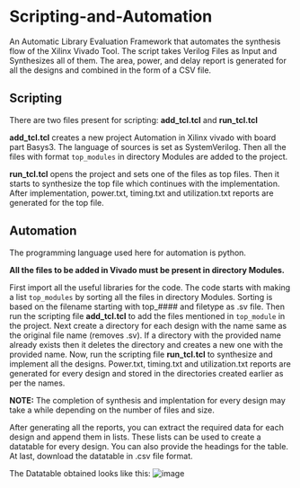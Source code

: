 # Scripting-and-Automation
An Automatic Library Evaluation Framework that automates the synthesis flow of the Xilinx Vivado Tool. The script takes Verilog Files as Input and Synthesizes all of them. The area, power, and delay report is generated for all the designs and combined in the form of a CSV file.

## Scripting
There are two files present for scripting: **add_tcl.tcl** and **run_tcl.tcl**

**add_tcl.tcl** creates a new project Automation in Xilinx vivado with board part Basys3. The language of sources is set as SystemVerilog. Then all the files with format `top_modules` in directory Modules are added to the project.

**run_tcl.tcl** opens the project and sets one of the files as top files. Then it starts to synthesize the top file which continues with the implementation. After implementation, power.txt, timing.txt and utilization.txt reports are generated for the top file.

## Automation
The programming language used here for automation is python.

**All the files to be added in Vivado must be present in directory Modules.**

First import all the useful libraries for the code. The code starts with making a list `top_modules` by sorting all the files in directory Modules. Sorting is based on the filename starting with top_#### and filetype as .sv file. Then run the scripting file **add_tcl.tcl** to add the files mentioned in `top_module` in the project. Next create a directory for each design with the name same as the original file name (removes .sv). If a directory with the provided name already exists then it deletes the directory and creates a new one with the provided name. Now, run the scripting file **run_tcl.tcl** to synthesize and implement all the designs. Power.txt, timing.txt and utilization.txt reports are generated for every design and stored in the directories created earlier as per the names.

**NOTE:** The completion of synthesis and implentation for every design may take a while depending on the number of files and size.

After generating all the reports, you can extract the required data for each design and append them in lists. These lists can be used to create a datatable for every design. You can also provide the headings for the table. At last, download the datatable in .csv file format.


The Datatable obtained looks like this: 
![image](https://user-images.githubusercontent.com/94683003/221362528-81d27e4f-e18a-4bf7-a465-05f4cc1a9dcc.png)

